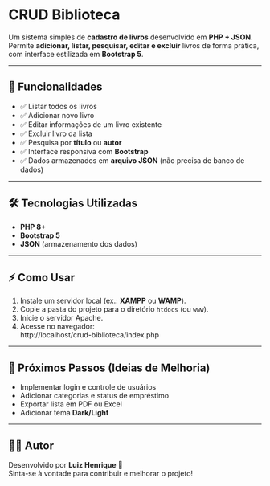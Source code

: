 #  CRUD Biblioteca

Um sistema simples de **cadastro de livros** desenvolvido em **PHP + JSON**.  
Permite **adicionar, listar, pesquisar, editar e excluir** livros de forma prática, com interface estilizada em **Bootstrap 5**.

---

## 🚀 Funcionalidades

- ✅ Listar todos os livros
- ✅ Adicionar novo livro
- ✅ Editar informações de um livro existente
- ✅ Excluir livro da lista
- ✅ Pesquisa por **título** ou **autor**
- ✅ Interface responsiva com **Bootstrap**
- ✅ Dados armazenados em **arquivo JSON** (não precisa de banco de dados)

---

## 🛠️ Tecnologias Utilizadas

- **PHP 8+**
- **Bootstrap 5**
- **JSON** (armazenamento dos dados)

---

## ⚡ Como Usar

1. Instale um servidor local (ex.: **XAMPP** ou **WAMP**).
2. Copie a pasta do projeto para o diretório `htdocs` (ou `www`).
3. Inicie o servidor Apache.
4. Acesse no navegador:  
   http://localhost/crud-biblioteca/index.php


---


## 🔮 Próximos Passos (Ideias de Melhoria)

- Implementar login e controle de usuários
- Adicionar categorias e status de empréstimo
- Exportar lista em PDF ou Excel
- Adicionar tema **Dark/Light**

---

## 👨‍💻 Autor

Desenvolvido por **Luiz Henrique** 🚀  
Sinta-se à vontade para contribuir e melhorar o projeto!  



